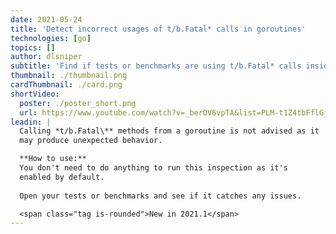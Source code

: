 ```yaml
---
date: 2021-05-24
title: 'Detect incorrect usages of t/b.Fatal* calls in goroutines'
technologies: [go]
topics: []
author: dlsniper
subtitle: 'Find if tests or benchmarks are using t/b.Fatal* calls inside goroutines incorrectly'
thumbnail: ./thumbnail.png
cardThumbnail: ./card.png
shortVideo:
  poster: ./poster_short.png
  url: https://www.youtube.com/watch?v=_berOV6vpTA&list=PLM-t1Z4tbFflGjn5Qzjjku5J7SX3p-nhY&index=3&t=0s
leadin: |
  Calling *t/b.Fatal\** methods from a goroutine is not advised as it
  may produce unexpected behavior.

  **How to use:**
  You don't need to do anything to run this inspection as it's
  enabled by default.
  
  Open your tests or benchmarks and see if it catches any issues.

  <span class="tag is-rounded">New in 2021.1</span>
---
```

